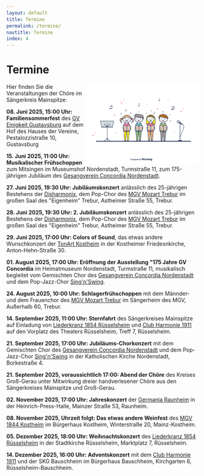 ```yaml
---
layout: default
title: Termine
permalink: /termine/
navtitle: Termine
index: 4
---
```

# Termine
<img style="width: 300px; float: right;" alt="Chor" src="/Saengerkreis/choir4.svg">

Hier finden Sie die Veranstaltungen der Chöre im Sängerkreis Mainspitze:

**08. Juni 2025, 15:00 Uhr: Familiensommerfest** des [GV Einigkeit Gustavsburg](https://www.facebook.com/people/Gesangverein-Einigkeit-1898-Gustavsburg-eV/100072045551855/?ref=page_internal#) auf dem Hof des Hauses der Vereine, Pestalozzistraße 10, Gustavsburg

**15. Juni 2025, 11:00 Uhr: Musikalischer Frühschoppen** zum Mitsingen im Museumshof Nordenstadt, Turmstraße 11, zum 175-jährigen Jubiläum des [Gesangverein Concordia Nordenstadt](https://www.gvc-nordenstadt.de/). 

**27. Juni 2025, 19:30 Uhr: Jubiläumskonzert** anlässlich des 25-jährigen Bestehens der [Disharmonix](https://mgv-trebur.de/wir/), dem Pop-Chor des [MGV Mozart Trebur](https://mgv-trebur.de/) im großen Saal des "Eigenheim" Trebur, Astheimer Straße 55, Trebur.

**28. Juni 2025, 19:30 Uhr: 2. Jubiläumskonzert** anlässlich des 25-jährigen Bestehens der [Disharmonix](https://mgv-trebur.de/wir/), dem Pop-Chor des [MGV Mozart Trebur](https://mgv-trebur.de/) im großen Saal des "Eigenheim" Trebur, Astheimer Straße 55, Trebur.

**29. Juni 2025, 17:00 Uhr: Colors of Sound**, das etwas andere Wunschkonzert der [TonArt Kostheim](https://tonart-kostheim.de/) in der Kostheimer Friedesnkirche, Anton-Hehn-Straße 30.

**01. August 2025, 17:00 Uhr: Eröffnung der Ausstellung "175 Jahre GV Concordia** im Heimatmuseum Nordenstadt, Turmstraße 11, musikalisch begleitet vom Gemischten Chor des [Gesangverein Concordia Nordenstadt](https://www.gvc-nordenstadt.de/) und dem Pop-Jazz-Chor [Sing'n'Swing](https://www.chor-singnswing.de/).

**24. August 2025, 10:00 Uhr: Schlagerfrühschoppen** mit dem Männder- und dem Frauenchor des [MGV Mozart Trebur](https://mgv-trebur.de/) im Sängerheim des MGV, Außerhalb 60, Trebur.

**14. September 2025, 11:00 Uhr: Sternfahrt** des Sängerkreises Mainspitze auf Einladung von [Liederkranz 1854 Rüsselsheim](https://liederkranz1854.de/) und [Club Harmonie 1911](https://club-harmonie.de/index.shtml) auf den Vorplatz des Theaters Rüsselsheim, Treff 7, Rüsselsheim.

**21. September 2025, 17:00 Uhr: Jubiläums-Chorkonzert** mit dem Gemischten Chor des [Gesangverein Concordia Nordenstadt](https://www.gvc-nordenstadt.de/) und dem Pop-Jazz-Chor [Sing'n'Swing](https://www.chor-singnswing.de/) in der Katholischen Kirche Nordenstadt, Borkestraße 4.

**21. September 2025, voraussichtlich 17:00: Abend der Chöre** des Kreises Groß-Gerau unter Mitwirkung dreier handverlesener Chöre aus den Sängerkreises Mainspitze und Groß-Gerau.

**02. November 2025, 17:00 Uhr: Jahreskonzert** der [Germania Raunheim](https://germania-raunheim.de/) in der Heinrich-Press-Halle, Mainzer Straße 53, Raunheim.

**08. November 2025, Uhrzeit folgt: Das etwas andere Weinfest** des [MGV 1844 Kostheim](https://mgv1844.de/) im Bürgerhaus Kostheim, Winterstraße 20, Mainz-Kostheim.

**05. Dezember 2025, 18:00 Uhr: Weihnachtskonzert** des [Liederkranz 1854 Rüsselsheim](https://liederkranz1854.de/) in der Stadtkirche Rüsselsheim, Marktplatz 7, Rüsselsheim.

**14. Dezember 2025, 16:00 Uhr: Adventskonzert** mit dem [Club Harmonie 1911](https://club-harmonie.de/index.shtml) und der SKG Bauschheim im Bürgerhaus Bauschheim, Kirchgarten 6, Rüsselsheim-Bauschheim.


<br><br><br><br><br><br><br><br><br><br><br>
